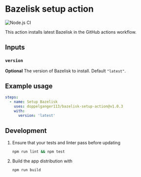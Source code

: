 # Bazelisk setup action
![Node.js CI](https://github.com/doppelganger113/bazelisk-setup-action/workflows/Node.js%20CI/badge.svg)

This action installs latest Bazelisk in the GitHub actions workflow.

## Inputs

### `version`

**Optional** The version of Bazelisk to install. Default `"latest"`.


## Example usage
```yaml
steps:
  - name: Setup Bazelisk
    uses: doppelganger113/bazelisk-setup-action@v1.0.3
    with:
      version: 'latest'
```

## Development

1. Ensure that your tests and linter pass before updating
   ```bash
   npm run lint && npm test 
   ```
2. Build the app distribution with
    ```bash
    npm run build
    ```
